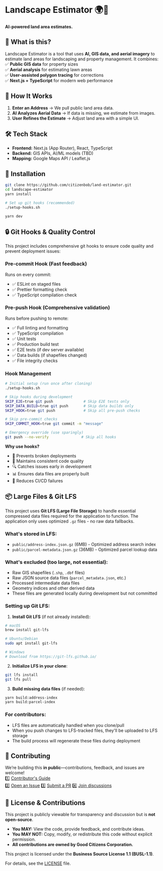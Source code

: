# Landscape Estimator 🌍🤖

**AI-powered land area estimates.**

## 🚀 What is this?

Landscape Estimator is a tool that uses **AI, GIS data, and aerial imagery** to estimate land areas for landscaping and property management. It combines:  
✅ **Public GIS data** for property sizes  
✅ **Aerial analysis** for estimating lawn areas  
✅ **User-assisted polygon tracing** for corrections  
✅ **Next.js + TypeScript** for modern web performance

## 🔧 How It Works

1. **Enter an Address** → We pull public land area data.
2. **AI Analyzes Aerial Data** → If data is missing, we estimate from images.
3. **User Refines the Estimate** → Adjust land area with a simple UI.

## 🛠 Tech Stack

- **Frontend:** Next.js (App Router), React, TypeScript
- **Backend:** GIS APIs, AI/ML models (TBD)
- **Mapping:** Google Maps API / Leaflet.js

## 🔽 Installation

```sh
git clone https://github.com/citizenbob/land-estimator.git
cd landscape-estimator
yarn install

# Set up git hooks (recommended)
./setup-hooks.sh

yarn dev
```

## 🔒 Git Hooks & Quality Control

This project includes comprehensive git hooks to ensure code quality and prevent deployment issues:

### Pre-commit Hook (Fast feedback)

Runs on every commit:

- ✅ ESLint on staged files
- ✅ Prettier formatting check
- ✅ TypeScript compilation check

### Pre-push Hook (Comprehensive validation)

Runs before pushing to remote:

- ✅ Full linting and formatting
- ✅ TypeScript compilation
- ✅ Unit tests
- ✅ Production build test
- ✅ E2E tests (if dev server available)
- ✅ Data builds (if shapefiles changed)
- ✅ File integrity checks

### Hook Management

```sh
# Initial setup (run once after cloning)
./setup-hooks.sh

# Skip hooks during development
SKIP_E2E=true git push              # Skip E2E tests only
SKIP_DATA_BUILD=true git push       # Skip data builds only
SKIP_HOOK=true git push             # Skip all pre-push checks

# Skip pre-commit checks
SKIP_COMMIT_HOOK=true git commit -m "message"

# Emergency override (use sparingly)
git push --no-verify               # Skip all hooks
```

**Why use hooks?**

- 🚫 Prevents broken deployments
- 🧹 Maintains consistent code quality
- 🔍 Catches issues early in development
- 📊 Ensures data files are properly built
- 🎯 Reduces CI/CD failures

## 📦 Large Files & Git LFS

This project uses **Git LFS (Large File Storage)** to handle essential compressed data files required for the application to function. The application only uses optimized `.gz` files - no raw data fallbacks.

### What's stored in LFS:

- `public/address-index.json.gz` (6MB) - Optimized address search index
- `public/parcel-metadata.json.gz` (36MB) - Optimized parcel lookup data

### What's excluded (too large, not essential):

- Raw GIS shapefiles (`.shp`, `.dbf` files)
- Raw JSON source data files (`parcel_metadata.json`, etc.)
- Processed intermediate data files
- Geometry indices and other derived data
- These files are generated locally during development but not committed

### Setting up Git LFS:

1. **Install Git LFS** (if not already installed):

```sh
# macOS
brew install git-lfs

# Ubuntu/Debian
sudo apt install git-lfs

# Windows
# Download from https://git-lfs.github.io/
```

2. **Initialize LFS in your clone**:

```sh
git lfs install
git lfs pull
```

3. **Build missing data files** (if needed):

```sh
yarn build:address-index
yarn build:parcel-index
```

### For contributors:

- LFS files are automatically handled when you clone/pull
- When you push changes to LFS-tracked files, they'll be uploaded to LFS storage
- The build process will regenerate these files during deployment

## 🤝 Contributing

We’re building this **in public**—contributions, feedback, and issues are welcome!  
1️⃣ [Contributor's Guide](./CONTRIBUTING.md)  
2️⃣ [Open an Issue](https://github.com/citizenbob/land-estimator/issues/new)
3️⃣ [Submit a PR](https://github.com/citizenbob/land-estimator/pulls)
4️⃣ [Join discussions](https://github.com/citizenbob/land-estimator/discussions)

## 📜 License & Contributions

This project is publicly viewable for transparency and discussion but is **not open-source**.

- **You MAY:** View the code, provide feedback, and contribute ideas.
- **You MAY NOT:** Copy, modify, or redistribute this code without explicit permission.
- **All contributions are owned by Good Citizens Corporation.**

This project is licensed under the **Business Source License 1.1 (BUSL-1.1)**.

For details, see the [LICENSE](./LICENSE) file.
